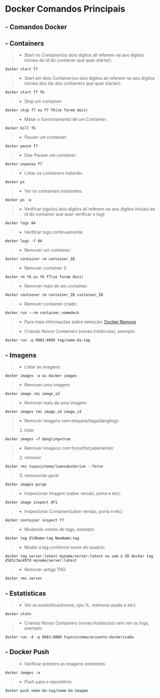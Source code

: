 # Docker Comandos Principais
## - Comandos Docker
## - Containers
> - Start no Container(os dois dígitos alí referem-se aos dígitos iniciais do id do container que quer startar):
````
docker start f7
````
> - Start em dois Container(os dois dígitos alí referem-se aos dígitos iniciais dos ids dos containers que quer startar):
````
docker start f7 f6
````
> - Stop um container:
````
docker stop f7 ou f7 f6(se forem dois)
````
> - Matar o funcionamento de um Container:
````
docker kill f6
````
> - Pausar um container:
````
docker pause f7
````
> - Des-Pausar um container:
````
docker unpause f7
````
> - Listar os containers rodando:
````
docker ps
````
> - Ver os containers existentes:
````
docker ps -a
````
> - Verificar logs(os dois dígitos alí referem-se aos dígitos iniciais do id do container que quer verificar o log):
````
docker logs 84
````
> - Verificar logs continuamente:
````
docker logs -f 84
````
> - Remover um container:
````
docker container rm container_ID
````
> - Remover container 2:
````
docker rm f6 ou f6 f7(se forem dois)
````
> - Remover mais de um container:
````
docker container rm container_ID container_ID
````
> - Remover container criado:
````
docker run –-rm container_namedock
````
> - Para mais informações sobre remoção: [Docker Remove](https://www.hostinger.com.br/tutoriais/remover-imagem-docker?ppc_campaign=google_performance_max&gclid=CjwKCAjwsfuYBhAZEiwA5a6CDAOB8R3WLV36fzenVjmYOePjz5ikGfF8mZPs5RHCnzU7UTJ9T5ZbZBoCu5MQAvD_BwE)

> - Criando Novos Containers (novas instâncias), exemplo:
````
docker run -p 8081:8080 tag/nome-da-tag
````

## - Imagens
> - Listar as imagens:
````
docker images -a ou docker images
````
> - Remover uma imagem:
````
docker image rmi image_id
````
> - Remover mais de uma imagem:
````
docker images rmi image_id image_id
````
> - Remover imagens sem etiqueta/tags(dangling):
> 1. listar
````
docker images –f dangling=true
````
> - Remover imagens com force(forçadamente):
> 2. remover
````
docker rmi tuyosistema/loansdockerize --force
````
> 3. removendo geral
````
docker images purge
````
> - Inspecionar Imagem (saber versão, porta e etc):
````
docker image inspect df1
````
> - Inspecionar Container(saber versão, porta e etc):
````
docker container inspect f7
````
> - Mudando nomes de tags, exemplo:
````
docker tag OldName:tag NewName:tag
````
> - Mudar a tag conforme nome de usuário:
````
docker tag server:latest myname/server:latest ou com o ID docker tag d583c3ac45fd myname/server:latest
````
> - Remover antiga TAG:
````
docker rmi server
````

## - Estatísticas
> - Ver as estatísticas(nome, cpu %, memoria usada e etc):
````
docker stats
````
> - Criando Novos Containers (novas instâncias) sem ver os logs, exemplo:
````
docker run -d -p 8081:8080 tuyosistema/accounts-dockerizada
````

## - Docker Push
> - Verificar primeiro as imagens existentes:
````
docker images -a
````
> - Push para o repositório:
````
docker push nome-da-tag/nome-da-imagem
````

